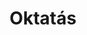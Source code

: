 ---
title: Oktatás 
layout: index
dropdown: true
content:
    - bsc
    - msc
    - szakirany
    - doktori
    - nem_magyar
    - temakiiras
    - szakmai
    - tehetseg
---
